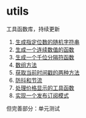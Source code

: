 # utils
工具函数库，持续更新

1. [生成指定位数的随机字符串](/common/randomString.js)
2. [生成一个连续数值的函数](/common/generateArray.js)
3. [生成一个千位分隔符函数](/common/toThousands.js)
4. [数组方法](/common/Array2String.js)
5. [获取当前时间戳的两种方法](/common/date.js)
6. [防抖和节流](/common/debounce-throttle.js)
7. [处理价格显示的工具函数](/common/formatPrice.js)
8. [实现一个发布订阅模式](/common/eventEmit.js)

但完善部分：单元测试


